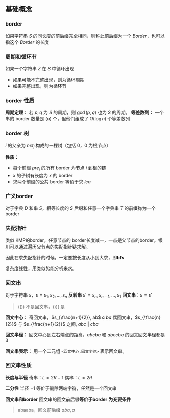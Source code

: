 ## 基础概念
### border
如果字符串 $S$ 的同长度的前后缀完全相同，则称此前后缀为一个 $Border$，也可以指这个 $Border$ 的长度

### 周期和循环节
如果一个字符串 $Z$ 在 $S$ 中循环出现
- 如果可能不完整出现，则为循环周期
- 如果完整出现，则为循环节

### border 性质
**周期定理：** 若 $p,q$ 为 $S$ 的周期，则 $\gcd(p,q)$ 也为 $S$ 的周期。
**等差数列：** 一个串的 border 数量是 $(n)$ 个，但他们组成了 $O( \log n)$ 个等差数列

### border 树
$i$ 的父亲为 $nxt_i$ 构成的一棵树（包括 $0$，$0$ 为根节点）

**性质：**
- 每个前缀 $pre_i$ 的所有 border 为节点 $i$ 到根的链
- $x$ 的子树有长度为 $x$ 的 border
- 求两个前缀的公共 border 等价于求 $lca$

### 广义border
对于字典 $D$ 和串 $S$，相等长度的 $S$ 后缀和任意一个字典串 $T$ 的前缀称为一个border

### 失配指针
类似 KMP的border，任意节点的 border长度减一，一点是父节点的border。银川可以通过遍历父节点的失配指针链求解。

因此在求失配指针的时候，一定要按长度从小到大求，即**bfs**

复杂度线性，用类似势能分析来求。

### 回文串
对于字符串 $s$，$s = s_1,s_2,\ldots,s_n$
**反转串** $s' = s_n,s_{n-1},\ldots,s_1$
**回文串**：$s = s'$

> $(())$ 不是回文串，$())($ 是

**回文中心：**
奇回文串，$s_{\frac{n+1}{2}}, ab$ **$c$** $ba$
偶回文串，$s_{\frac{n}{2}}$ 与 $s_{\frac{n+1}{2}}$ 之间, $abc$ **$|$** $cba$

**回文半径：**
回文中心到左右端点的距离，$abcba$ 和 $abccba$ 的回文回文半径都是 $3$

**回文串表示：**
用一个二元组 `<回文中心,回文半径>` 表示回文串。

### 回文串性质
**长度与半径**
奇串：$L = 2R-1$
偶串：$L = 2R$

**二分性**
半径 $-1$ 等价于删除两端字符，任然是一个回文串

**回文串和border**
回文串的回文前后缀**等价于border**
**为充要条件**
> abaaba，回文前后缀 $aba,a$